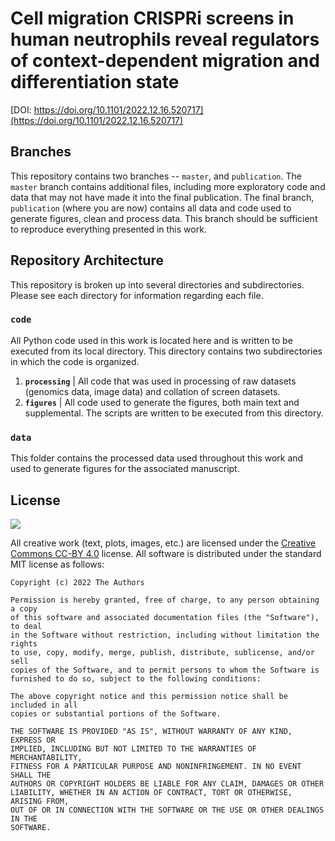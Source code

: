 # Cell migration CRISPRi screens in human neutrophils reveal regulators of context-dependent migration and differentiation state

[DOI: https://doi.org/10.1101/2022.12.16.520717](https://doi.org/10.1101/2022.12.16.520717)

## Branches
This repository contains two branches -- `master`, and
`publication`. The `master` branch contains additional files, including more
exploratory code and data that may not have made it into the final publication.
The final branch, `publication` (where you are now) contains
all data and code used to generate figures, clean and process data. This branch
should be sufficient to reproduce everything presented in this work.

## Repository Architecture
This repository is broken up into several directories and subdirectories. Please
see each directory for information regarding each file.

### `code`
All Python code used in this work is located here and is written to be
executed from its local directory. This directory contains two subdirectories
in which the code is organized.

1. **`processing`** | All code that was used in processing of raw datasets
   (genomics data, image data) and collation of screen datasets.
2. **`figures`** | All code used to generate the figures, both main text and supplemental.
    The scripts are written to be executed from this directory.

### `data`
This folder contains the processed data used throughout this work and used to generate
figures for the associated manuscript.

## License
![](https://licensebuttons.net/l/by/3.0/88x31.png)


All creative work (text, plots, images, etc.) are licensed under the
[Creative Commons CC-BY 4.0](https://creativecommons.org/licenses/by/4.0/)
license. All software is distributed under the standard MIT license as
follows:

```
Copyright (c) 2022 The Authors

Permission is hereby granted, free of charge, to any person obtaining a copy
of this software and associated documentation files (the "Software"), to deal
in the Software without restriction, including without limitation the rights
to use, copy, modify, merge, publish, distribute, sublicense, and/or sell
copies of the Software, and to permit persons to whom the Software is
furnished to do so, subject to the following conditions:

The above copyright notice and this permission notice shall be included in all
copies or substantial portions of the Software.

THE SOFTWARE IS PROVIDED "AS IS", WITHOUT WARRANTY OF ANY KIND, EXPRESS OR
IMPLIED, INCLUDING BUT NOT LIMITED TO THE WARRANTIES OF MERCHANTABILITY,
FITNESS FOR A PARTICULAR PURPOSE AND NONINFRINGEMENT. IN NO EVENT SHALL THE
AUTHORS OR COPYRIGHT HOLDERS BE LIABLE FOR ANY CLAIM, DAMAGES OR OTHER
LIABILITY, WHETHER IN AN ACTION OF CONTRACT, TORT OR OTHERWISE, ARISING FROM,
OUT OF OR IN CONNECTION WITH THE SOFTWARE OR THE USE OR OTHER DEALINGS IN THE
SOFTWARE.
```
